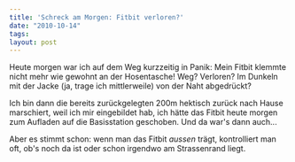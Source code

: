 ```yaml
---
title: 'Schreck am Morgen: Fitbit verloren?'
date: "2010-10-14"
tags: 
layout: post
---
```

<p>Heute morgen war ich auf dem Weg kurzzeitig in Panik: Mein Fitbit klemmte nicht mehr wie gewohnt an der Hosentasche! Weg? Verloren? Im Dunkeln mit der Jacke (ja, trage ich mittlerweile) von der Naht abgedr&uuml;ckt?</p>
<p>Ich bin dann die bereits zur&uuml;ckgelegten 200m hektisch zur&uuml;ck nach Hause marschiert, weil ich mir eingebildet hab, ich h&auml;tte das Fitbit heute morgen zum Aufladen auf die Basisstation geschoben. Und da war's dann auch...</p>
<p>Aber es stimmt schon: wenn man das Fitbit <em>aussen</em> tr&auml;gt, kontrolliert man oft, ob's noch da ist oder schon irgendwo am Strassenrand liegt.</p>
